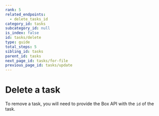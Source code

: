 ```yaml
---
rank: 5
related_endpoints:
  - delete_tasks_id
category_id: tasks
subcategory_id: null
is_index: false
id: tasks/delete
type: guide
total_steps: 5
sibling_id: tasks
parent_id: tasks
next_page_id: tasks/for-file
previous_page_id: tasks/update
---
```


# Delete a task

To remove a task, you will need to provide the Box API with the `id` of the
task.

<Samples id='delete_tasks_id' >

</Samples>
